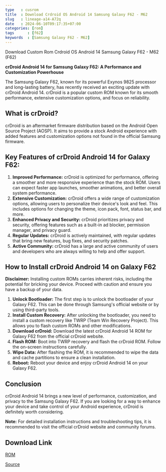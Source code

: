 ```yaml
---
type   : cusrom
title  : Download Crdroid OS Android 14 Samsung Galaxy F62 - M62
slug   : lineage-a14-A72q
date   : 2024-06-10T09:17:35+07:00
categories: [rom]
tags      : [f62]
keywords  : [Samsung Galaxy F62 - M62]
---
```


Download Custom Rom Crdroid OS Android 14 Samsung Galaxy F62 - M62 (F62)

**crDroid Android 14 for Samsung Galaxy F62: A Performance and Customization Powerhouse**

The Samsung Galaxy F62, known for its powerful Exynos 9825 processor and long-lasting battery, has recently received an exciting update with crDroid Android 14. crDroid is a popular custom ROM known for its smooth performance, extensive customization options, and focus on reliability. 

## What is crDroid?

crDroid is an aftermarket firmware distribution based on the Android Open Source Project (AOSP). It aims to provide a stock Android experience with added features and customization options not found in the official Samsung firmware.

## Key Features of crDroid Android 14 for Galaxy F62:

1. **Improved Performance:** crDroid is optimized for performance, offering a smoother and more responsive experience than the stock ROM. Users can expect faster app launches, smoother animations, and better overall system performance.
2. **Extensive Customization:** crDroid offers a wide range of customization options, allowing users to personalize their device's look and feel. This includes options for changing the theme, icon pack, font, status bar, and more.
3. **Enhanced Privacy and Security:** crDroid prioritizes privacy and security, offering features such as a built-in ad blocker, permission manager, and privacy guard.
4. **Regular Updates:** crDroid is actively maintained, with regular updates that bring new features, bug fixes, and security patches.
5. **Active Community:** crDroid has a large and active community of users and developers who are always willing to help and offer support.

## How to Install crDroid Android 14 on Galaxy F62


**Disclaimer:** Installing custom ROMs carries inherent risks, including the potential for bricking your device. Proceed with caution and ensure you have a backup of your data.

1. **Unlock Bootloader:** The first step is to unlock the bootloader of your Galaxy F62. This can be done through Samsung's official website or by using third-party tools.
2. **Install Custom Recovery:** After unlocking the bootloader, you need to install a custom recovery like TWRP (Team Win Recovery Project). This allows you to flash custom ROMs and other modifications.
3. **Download crDroid:** Download the latest crDroid Android 14 ROM for Galaxy F62 from the official crDroid website.
4. **Flash ROM:** Boot into TWRP recovery and flash the crDroid ROM. Follow the on-screen instructions carefully.
5. **Wipe Data:** After flashing the ROM, it is recommended to wipe the data and cache partitions to ensure a clean installation.
6. **Reboot:** Reboot your device and enjoy crDroid Android 14 on your Galaxy F62.

## Conclusion

crDroid Android 14 brings a new level of performance, customization, and privacy to the Samsung Galaxy F62. If you are looking for a way to enhance your device and take control of your Android experience, crDroid is definitely worth considering.

**Note:** For detailed installation instructions and troubleshooting tips, it is recommended to visit the official crDroid website and community forums.



## Download Link
[ROM](https://sourceforge.net/projects/crdroid/files/f62/10.x/)


[Source](https://crdroid.net/f62/9)

